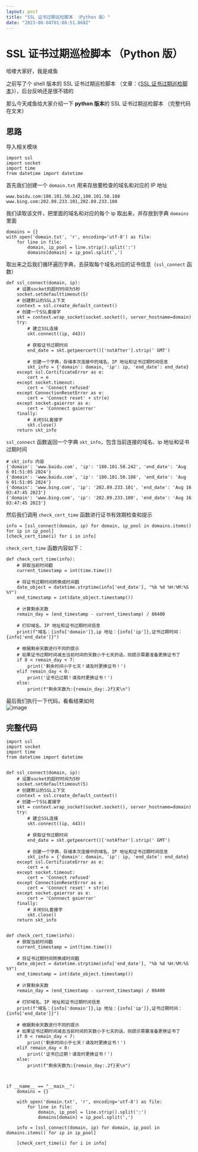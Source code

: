 ```yaml
---
layout: post
title: "SSL 证书过期巡检脚本 （Python 版）"
date: "2023-08-04T01:08:51.868Z"
---
```

SSL 证书过期巡检脚本 （Python 版）
=======================

哈喽大家好，我是咸鱼

之前写了个 shell 版本的 SSL 证书过期巡检脚本 （文章：《[SSL 证书过期巡检脚本](https://mp.weixin.qq.com/s?__biz=MzkzNzI1MzE2Mw==&mid=2247486153&idx=1&sn=52911a79b77c11d72c17c12e17248e20&chksm=c2930a8df5e4839b77e874b93e0918949ae5e6f2e1514097f8ff44c33550b540cdc84e2d42d0&token=254875492&lang=zh_CN#rd)》），后台反响还是很不错的

那么今天咸鱼给大家介绍一下 **python 版本**的 SSL 证书过期巡检脚本 （完整代码在文末）

思路
--

导入相关模块

    import ssl
    import socket
    import time
    from datetime import datetime
    

首先我们创建一个 `domain.txt` 用来存放要检查的域名和对应的 IP 地址

    www.baidu.com:180.101.50.242,180.101.50.188
    www.bing.com:202.89.233.101,202.89.233.100
    

我们读取该文件，把里面的域名和对应的每个 ip 取出来，并存放到字典 `domains` 里面

    domains = {}
    with open('domain.txt', 'r', encoding='utf-8') as file:
    	for line in file:
    		domain, ip_pool = line.strip().split(':')
    		domains[domain] = ip_pool.split(',')
    

取出来之后我们循环遍历字典，去获取每个域名对应的证书信息（`ssl_connect` 函数）

    def ssl_connect(domain, ip):
        # 设置socket的超时时间为5秒
        socket.setdefaulttimeout(5)
        # 创建默认的SSL上下文
        context = ssl.create_default_context()
        # 创建一个SSL套接字
        skt = context.wrap_socket(socket.socket(), server_hostname=domain)
        try:
            # 建立SSL连接
            skt.connect((ip, 443))
    
            # 获取证书过期时间
            end_date = skt.getpeercert()['notAfter'].strip(' GMT')
    
            # 创建一个字典，存储本次连接中的域名、IP 地址和证书过期时间信息
            skt_info = {'domain': domain, 'ip': ip, 'end_date': end_date}
        except ssl.CertificateError as e:
            cert = e
        except socket.timeout:
            cert = 'Connect refused'
        except ConnectionResetError as e:
            cert = 'Connect reset' + str(e)
        except socket.gaierror as e:
            cert = 'Connnect gaierror'
        finally:
            # 关闭SSL套接字
            skt.close()
        return skt_info
    

`ssl_connect` 函数返回一个字典 `skt_info`，包含当前连接的域名、ip 地址和证书过期时间

    # skt_info 内容
    {'domain': 'www.baidu.com', 'ip': '180.101.50.242', 'end_date': 'Aug  6 01:51:05 2024'}
    {'domain': 'www.baidu.com', 'ip': '180.101.50.188', 'end_date': 'Aug  6 01:51:05 2024'}
    {'domain': 'www.bing.com', 'ip': '202.89.233.101', 'end_date': 'Aug 16 03:47:45 2023'}
    {'domain': 'www.bing.com', 'ip': '202.89.233.100', 'end_date': 'Aug 16 03:47:45 2023'}
    

然后我们调用 `check_cert_time` 函数进行证书有效期检查和提示

    info = [ssl_connect(domain, ip) for domain, ip_pool in domains.items() for ip in ip_pool]
    [check_cert_time(i) for i in info]
    

`check_cert_time` 函数内容如下：

    def check_cert_time(info):
        # 获取当前时间戳
        current_timestamp = int(time.time())
    
        # 将证书过期时间转换成时间戳
        date_object = datetime.strptime(info['end_date'], "%b %d %H:%M:%S %Y")
        end_timestamp = int(date_object.timestamp())
    
        # 计算剩余天数
        remain_day = (end_timestamp - current_timestamp) / 86400
    
        # 打印域名、IP 地址和证书过期时间信息
        print(f"域名：{info['domain']},ip 地址：{info['ip']},证书过期时间：{info['end_date']}")
    
        # 根据剩余天数进行不同的提示
        # 如果证书过期时间减去当前时间的天数小于七天的话，则提示需要准备更换证书了
        if 0 < remain_day < 7:
            print('剩余时间小于七天！请及时更换证书！')
        elif remain_day < 0:
            print('证书已过期！请及时更换证书！')
        else:
            print(f"剩余天数为:{remain_day:.2f}天\n")
    

最后我们执行一下代码，看看结果如何  
![image](https://img2023.cnblogs.com/blog/2958925/202308/2958925-20230803203422595-996396649.png)

完整代码
----

    import ssl
    import socket
    import time
    from datetime import datetime
    
    
    def ssl_connect(domain, ip):
        # 设置socket的超时时间为5秒
        socket.setdefaulttimeout(5)
        # 创建默认的SSL上下文
        context = ssl.create_default_context()
        # 创建一个SSL套接字
        skt = context.wrap_socket(socket.socket(), server_hostname=domain)
        try:
            # 建立SSL连接
            skt.connect((ip, 443))
    
            # 获取证书过期时间
            end_date = skt.getpeercert()['notAfter'].strip(' GMT')
    
            # 创建一个字典，存储本次连接中的域名、IP 地址和证书过期时间信息
            skt_info = {'domain': domain, 'ip': ip, 'end_date': end_date}
        except ssl.CertificateError as e:
            cert = e
        except socket.timeout:
            cert = 'Connect refused'
        except ConnectionResetError as e:
            cert = 'Connect reset' + str(e)
        except socket.gaierror as e:
            cert = 'Connnect gaierror'
        finally:
            # 关闭SSL套接字
            skt.close()
        return skt_info
    
    
    def check_cert_time(info):
        # 获取当前时间戳
        current_timestamp = int(time.time())
    
        # 将证书过期时间转换成时间戳
        date_object = datetime.strptime(info['end_date'], "%b %d %H:%M:%S %Y")
        end_timestamp = int(date_object.timestamp())
    
        # 计算剩余天数
        remain_day = (end_timestamp - current_timestamp) / 86400
    
        # 打印域名、IP 地址和证书过期时间信息
        print(f"域名：{info['domain']},ip 地址：{info['ip']},证书过期时间：{info['end_date']}")
    
        # 根据剩余天数进行不同的提示
        # 如果证书过期时间减去当前时间的天数小于七天的话，则提示需要准备更换证书了
        if 0 < remain_day < 7:
            print('剩余时间小于七天！请及时更换证书！')
        elif remain_day < 0:
            print('证书已过期！请及时更换证书！')
        else:
            print(f"剩余天数为:{remain_day:.2f}天\n")
    
    
    
    if __name__ == "__main__":
        domains = {}
    
        with open('domain.txt', 'r', encoding='utf-8') as file:
            for line in file:
                domain, ip_pool = line.strip().split(':')
                domains[domain] = ip_pool.split(',')
    
        info = [ssl_connect(domain, ip) for domain, ip_pool in domains.items() for ip in ip_pool]
    
        [check_cert_time(i) for i in info]